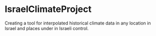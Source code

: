 # IsraelClimateProject
Creating a tool for interpolated historical climate data in any location in Israel and places under in Israeli control. 
